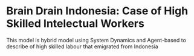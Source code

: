 # Brain Drain Indonesia: Case of High Skilled Intelectual Workers
This model is hybrid model using System Dynamics and Agent-based to describe of high skilled labour that emigrated from Indonesia
